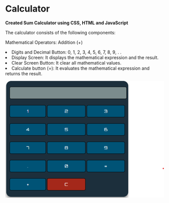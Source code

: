 # Calculator
<strong>Created Sum Calculator using CSS, HTML and JavaScript </strong>

The calculator consists of the following components:

Mathematical Operators: Addition (+)
<li>Digits and Decimal Button: 0, 1, 2, 3, 4, 5, 6, 7, 8, 9, . .</li>
<li>Display Screen: It displays the mathematical expression and the result.</li>
<li>Clear Screen Button: It clear all mathematical values.</li>
<li>Calculate button (=): It evaluates the mathematical expression and returns the result.</li>

![image](screenshot.png)

